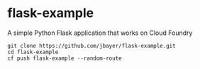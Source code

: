 flask-example
=============
A simple Python Flask application that works on Cloud Foundry

```
git clone https://github.com/jbayer/flask-example.git
cd flask-example
cf push flask-example --random-route
```
